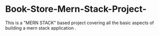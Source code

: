 # Book-Store-Mern-Stack-Project-
This is a "MERN STACK" based project covering all the basic aspects of building a  mern stack application .  
